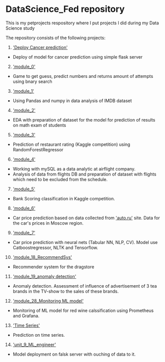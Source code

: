 # DataScience_Fed repository

This is my petprojects respository where I put projects I did during my Data Science study

The repository consists of the following projects:

1. ['Deploy Cancer prediction']()
- Deploy of model for cancer prediction using simple flask server

2. ['module_0']()
- Game to get guess, predict numbers and returns amount of attempts using bnary search

3. ['module_1']()
- Using Pandas and numpy in data analysis of IMDB dataset

4. ['module_2']()
- EDA with preparation of dataset for the model for prediction of results on math exam of students

5. ['module_3']()
- Prediction of restaurant rating (Kaggle competition) using RandomForestRegressor

6. ['module_4']()
- Working with mySQL as a data analytic at airflight company.
- Analysis of data from flights DB and preparation of dataset with flights which need to be excluded from the schedule.

7. ['module_5']()
- Bank Scoring classification in Kaggle competition. 

8. ['module_6']()
- Car price prediction based on data collected from ['auto.ru'](https://auto.ru/moskva/cars/) site. Data for the car's prices in Moscow region.

9. ['module_7']()
- Car price prediction with neural nets (Tabular NN, NLP, CV). Model use Catboostregressor, NLTK and Tensorflow.

10. ['module_18_RecommendSys']()
- Recommender system for the dragstore

11. ['module_19_anomaly detection']()
- Anomaly detection. Assessment of influence of advertisement of 3 tea brands in the TV-show to the sales of these brands.

12. ['module_28_Monitoring ML model']()
- Monitoring of ML model for red wine calssification using Prometheus and Grafana.

13. ['Time Series']()
- Prediction on time series.

14. ['unit_9_ML_engineer']()
- Model deployment on falsk server with ouching of data to it.